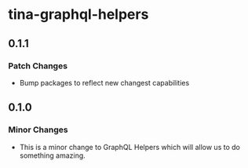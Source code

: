 # tina-graphql-helpers

## 0.1.1

### Patch Changes

- Bump packages to reflect new changest capabilities

## 0.1.0

### Minor Changes

- This is a minor change to GraphQL Helpers which will allow us to do something amazing.
